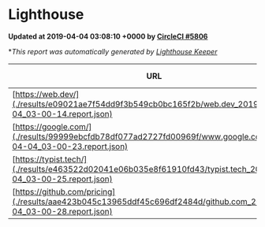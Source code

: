 
# Lighthouse

**Updated at 2019-04-04 03:08:10 +0000 by [CircleCI #5806](https://circleci.com/gh/ItinerisLtd/lighthouse-keeper-example/5806)**

**This report was automatically generated by [Lighthouse Keeper](https://github.com/itinerisltd/lighthouse-keeper)*

| URL | Performance | Accessibility | Best Practices | SEO | PWA | Updated At |
| --- | --- | --- | --- | --- | --- | --- |
| [https://web.dev/](./results/e09021ae7f54dd9f3b549cb0bc165f2b/web.dev_2019-04-04_03-00-14.report.json) | 0.95 | 0.93 | 0.93 | 0.96 | 1 | 2019-04-04T03:00:14.744Z |
| [https://google.com/](./results/99999ebcfdb78df077ad2727fd00969f/www.google.com_2019-04-04_03-00-23.report.json) | 0.96 | 0.71 | 0.93 | 0.82 | 0.58 | 2019-04-04T03:00:23.384Z |
| [https://typist.tech/](./results/e463522d02041e06b035e8f61910fd43/typist.tech_2019-04-04_03-00-25.report.json) | 1 |  |  |  |  | 2019-04-04T03:00:25.600Z |
| [https://github.com/pricing](./results/aae423b045c13965ddf45c696df2484d/github.com_2019-04-04_03-00-28.report.json) | 0.87 | 0.89 | 0.93 | 0.9 | 0.58 | 2019-04-04T03:00:28.562Z |
